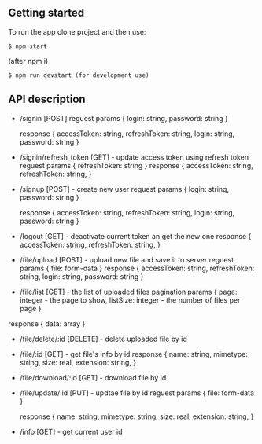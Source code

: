## Getting started

To run the app clone project and then use:

```
$ npm start
```
(after npm i)
```
$ npm run devstart (for development use)
```
## API description

- /signin [POST]
  reguest params {
    login: string,
    password: string
  }

  response {
    accessToken: string,
    refreshToken: string,
    login: string,
    password: string
  }

- /signin/refresh_token [GET] - update access token using refresh token
  reguest params {
    refreshToken: string
  }
  response {
    accessToken: string,
    refreshToken: string,
  }
- /signup [POST] - create new user
  reguest params {
    login: string,
    password: string
  }

  response {
    accessToken: string,
    refreshToken: string,
    login: string,
    password: string
  }
- /logout [GET] - deactivate current token an get the new one
  response {
    accessToken: string,
    refreshToken: string,
  }
- /file/upload [POST] - upload new file and save it to server
  reguest params {
    file: form-data
  }
  response {
    accessToken: string,
    refreshToken: string,
    login: string,
    password: string
  }
- /file/list [GET] - the list of uploaded files
pagination params {
  page: integer - the page to show,
  listSize: integer - the number of files per page
}

response {
  data: array
}

- /file/delete/:id [DELETE] - delete uploaded file by id

- /file/:id [GET] - get file's info by id
  response {
    name: string,
    mimetype: string,
    size: real,
    extension: string,
  }
- /file/download/:id [GET] - download file by id

- /file/update/:id [PUT] - updtae file by id
  reguest params {
    file: form-data
  }

  response {
    name: string,
    mimetype: string,
    size: real,
    extension: string,
  }
- /info [GET] - get current user id
